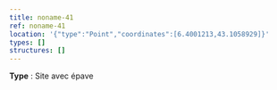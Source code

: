 ```yaml
---
title: noname-41
ref: noname-41
location: '{"type":"Point","coordinates":[6.4001213,43.1058929]}'
types: []
structures: []
---
```


**Type** : Site avec épave  

